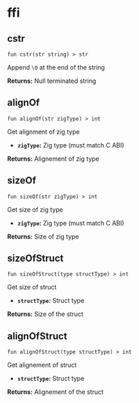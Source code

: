 # ffi

## cstr
```buzz
fun cstr(str string) > str
```
Append `\0` at the end of the string

**Returns:** Null terminated string

## alignOf
```buzz
fun alignOf(str zigType) > int
```
Get alignment of zig type
- **`zigType`:** Zig type (must match C ABI)

**Returns:** Alignement of zig type

## sizeOf
```buzz
fun sizeOf(str zigType) > int
```
Get size of zig type
- **`zigType`:** Zig type (must match C ABI)

**Returns:** Size of zig type

## sizeOfStruct
```buzz
fun sizeOfStruct(type structType) > int
```
Get size of struct
- **`structType`:** Struct type

**Returns:** Size of the struct


## alignOfStruct
```buzz
fun alignOfStruct(type structType) > int
```
Get alignement of struct
- **`structType`:** Struct type

**Returns:** Alignement of the struct
